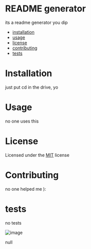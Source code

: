 # README generator

its a readme generator you dip

* [installation](#installation)
* [usage](#usage)
* [license](#license)
* [contributing](#contributing)
* [tests](#tests)
# Installation
just put cd in the drive, yo

# Usage
no one uses this

# License
Licensed under the [MIT](LICENSE.txt) license
 
# Contributing
no one helped me ):

# tests
no tests

![image](https://avatars0.githubusercontent.com/u/57410689?v=4)

null
